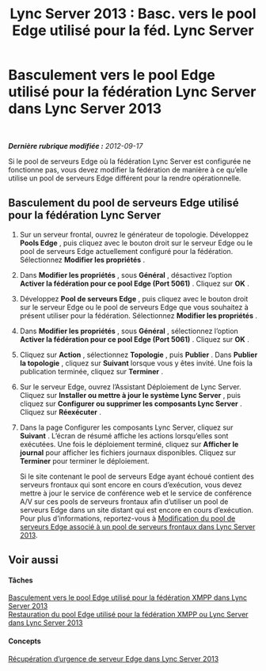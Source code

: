 ﻿---
title: "Lync Server 2013 : Basc. vers le pool Edge utilisé pour la féd. Lync Server"
TOCTitle: Basculement vers le pool Edge utilisé pour la fédération Lync Server
ms:assetid: 5c9da0f2-7429-40bb-bb3c-5cc4ecb5a13d
ms:mtpsurl: https://technet.microsoft.com/fr-fr/library/JJ688071(v=OCS.15)
ms:contentKeyID: 49891368
ms.date: 05/20/2016
mtps_version: v=OCS.15
ms.translationtype: HT
---

# Basculement vers le pool Edge utilisé pour la fédération Lync Server dans Lync Server 2013

 

_**Dernière rubrique modifiée :** 2012-09-17_

Si le pool de serveurs Edge où la fédération Lync Server est configurée ne fonctionne pas, vous devez modifier la fédération de manière à ce qu’elle utilise un pool de serveurs Edge différent pour la rendre opérationnelle.

## Basculement du pool de serveurs Edge utilisé pour la fédération Lync Server

1.  Sur un serveur frontal, ouvrez le générateur de topologie. Développez **Pools Edge** , puis cliquez avec le bouton droit sur le serveur Edge ou le pool de serveurs Edge actuellement configuré pour la fédération. Sélectionnez **Modifier les propriétés** .

2.  Dans **Modifier les propriétés** , sous **Général** , désactivez l’option **Activer la fédération pour ce pool Edge (Port 5061)** . Cliquez sur **OK** .

3.  Développez **Pool de serveurs Edge** , puis cliquez avec le bouton droit sur le serveur Edge ou le pool de serveurs Edge que vous souhaitez à présent utiliser pour la fédération. Sélectionnez **Modifier les propriétés** .

4.  Dans **Modifier les propriétés** , sous **Général** , sélectionnez l’option **Activer la fédération pour ce pool Edge (Port 5061)** . Cliquez sur **OK** .

5.  Cliquez sur **Action** , sélectionnez **Topologie** , puis **Publier** . Dans **Publier la topologie** , cliquez sur **Suivant** lorsque vous y êtes invité. Une fois la publication terminée, cliquez sur **Terminer** .

6.  Sur le serveur Edge, ouvrez l’Assistant Déploiement de Lync Server. Cliquez sur **Installer ou mettre à jour le système Lync Server** , puis cliquez sur **Configurer ou supprimer les composants Lync Server** . Cliquez sur **Réexécuter** .

7.  Dans la page Configurer les composants Lync Server, cliquez sur **Suivant** . L’écran de résumé affiche les actions lorsqu’elles sont exécutées. Une fois le déploiement terminé, cliquez sur **Afficher le journal** pour afficher les fichiers journaux disponibles. Cliquez sur **Terminer** pour terminer le déploiement.
    
    Si le site contenant le pool de serveurs Edge ayant échoué contient des serveurs frontaux qui sont encore en cours d’exécution, vous devez mettre à jour le service de conférence web et le service de conférence A/V sur ces pools de serveurs frontaux afin d’utiliser un pool de serveurs Edge dans un site distant qui est encore en cours d’exécution. Pour plus d’informations, reportez-vous à [Modification du pool de serveurs Edge associé à un pool de serveurs frontaux dans Lync Server 2013](lync-server-2013-changing-the-edge-pool-associated-with-a-front-end-pool.md).

## Voir aussi

#### Tâches

[Basculement vers le pool Edge utilisé pour la fédération XMPP dans Lync Server 2013](lync-server-2013-failing-over-the-edge-pool-used-for-xmpp-federation.md)  
[Restauration du pool Edge utilisé pour la fédération XMPP ou Lync Server dans Lync Server 2013](lync-server-2013-failing-back-the-edge-pool-used-for-lync-server-federation-or-xmpp-federation.md)  

#### Concepts

[Récupération d’urgence de serveur Edge dans Lync Server 2013](lync-server-2013-edge-server-disaster-recovery.md)

